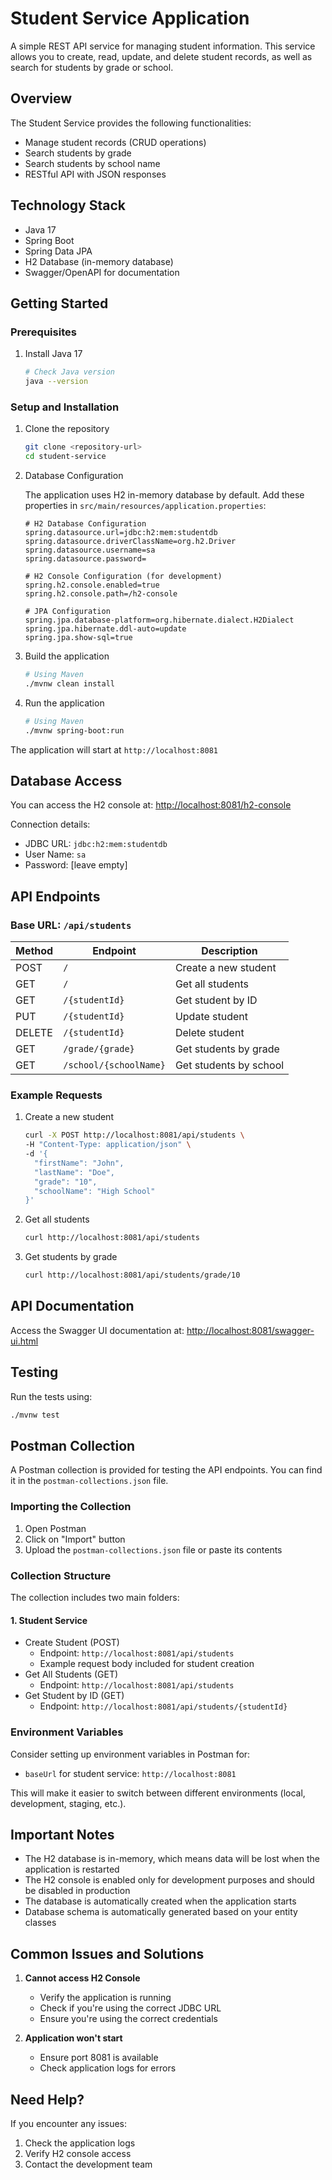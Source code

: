 # Student Service Application

A simple REST API service for managing student information. This service allows you to create, read, update, and delete student records, as well as search for students by grade or school.

## Overview

The Student Service provides the following functionalities:
- Manage student records (CRUD operations)
- Search students by grade
- Search students by school name
- RESTful API with JSON responses

## Technology Stack

- Java 17
- Spring Boot
- Spring Data JPA
- H2 Database (in-memory database)
- Swagger/OpenAPI for documentation

## Getting Started

### Prerequisites

1. Install Java 17
   ```bash
   # Check Java version
   java --version
   ```

### Setup and Installation

1. Clone the repository
   ```bash
   git clone <repository-url>
   cd student-service
   ```

2. Database Configuration

   The application uses H2 in-memory database by default. Add these properties in `src/main/resources/application.properties`:
   ```properties
   # H2 Database Configuration
   spring.datasource.url=jdbc:h2:mem:studentdb
   spring.datasource.driverClassName=org.h2.Driver
   spring.datasource.username=sa
   spring.datasource.password=
   
   # H2 Console Configuration (for development)
   spring.h2.console.enabled=true
   spring.h2.console.path=/h2-console
   
   # JPA Configuration
   spring.jpa.database-platform=org.hibernate.dialect.H2Dialect
   spring.jpa.hibernate.ddl-auto=update
   spring.jpa.show-sql=true
   ```

3. Build the application
   ```bash
   # Using Maven
   ./mvnw clean install
   ```

4. Run the application
   ```bash
   # Using Maven
   ./mvnw spring-boot:run
   ```

The application will start at `http://localhost:8081`

## Database Access

You can access the H2 console at: [http://localhost:8081/h2-console](http://localhost:8081/h2-console)

Connection details:
- JDBC URL: `jdbc:h2:mem:studentdb`
- User Name: `sa`
- Password: [leave empty]

## API Endpoints

### Base URL: `/api/students`

| Method | Endpoint | Description |
|--------|----------|-------------|
| POST | `/` | Create a new student |
| GET | `/` | Get all students |
| GET | `/{studentId}` | Get student by ID |
| PUT | `/{studentId}` | Update student |
| DELETE | `/{studentId}` | Delete student |
| GET | `/grade/{grade}` | Get students by grade |
| GET | `/school/{schoolName}` | Get students by school |

### Example Requests

1. Create a new student
   ```bash
   curl -X POST http://localhost:8081/api/students \
   -H "Content-Type: application/json" \
   -d '{
     "firstName": "John",
     "lastName": "Doe",
     "grade": "10",
     "schoolName": "High School"
   }'
   ```

2. Get all students
   ```bash
   curl http://localhost:8081/api/students
   ```

3. Get students by grade
   ```bash
   curl http://localhost:8081/api/students/grade/10
   ```

## API Documentation

Access the Swagger UI documentation at: [http://localhost:8081/swagger-ui.html](http://localhost:8081/swagger-ui.html)

## Testing

Run the tests using:
```bash
./mvnw test
```
## Postman Collection

A Postman collection is provided for testing the API endpoints. You can find it in the `postman-collections.json` file.

### Importing the Collection

1. Open Postman
2. Click on "Import" button
3. Upload the `postman-collections.json` file or paste its contents

### Collection Structure

The collection includes two main folders:

#### 1. Student Service
- Create Student (POST)
   - Endpoint: `http://localhost:8081/api/students`
   - Example request body included for student creation
- Get All Students (GET)
   - Endpoint: `http://localhost:8081/api/students`
- Get Student by ID (GET)
   - Endpoint: `http://localhost:8081/api/students/{studentId}`


### Environment Variables

Consider setting up environment variables in Postman for:
- `baseUrl` for student service: `http://localhost:8081`

This will make it easier to switch between different environments (local, development, staging, etc.).
## Important Notes
- The H2 database is in-memory, which means data will be lost when the application is restarted
- The H2 console is enabled only for development purposes and should be disabled in production
- The database is automatically created when the application starts
- Database schema is automatically generated based on your entity classes

## Common Issues and Solutions
1. **Cannot access H2 Console**
    - Verify the application is running
    - Check if you're using the correct JDBC URL
    - Ensure you're using the correct credentials

2. **Application won't start**
    - Ensure port 8081 is available
    - Check application logs for errors

## Need Help?
If you encounter any issues:
1. Check the application logs
2. Verify H2 console access
3. Contact the development team
